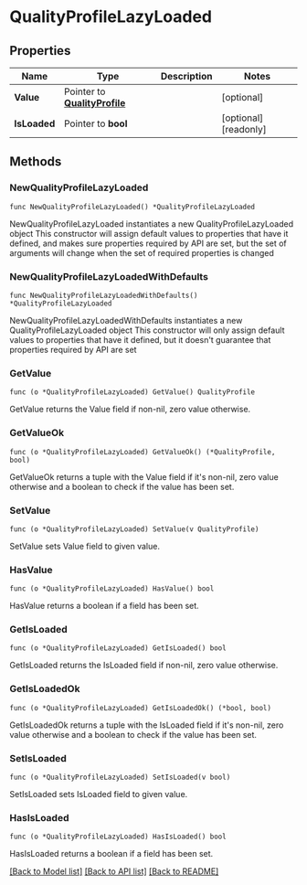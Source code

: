 # QualityProfileLazyLoaded

## Properties

Name | Type | Description | Notes
------------ | ------------- | ------------- | -------------
**Value** | Pointer to [**QualityProfile**](QualityProfile.md) |  | [optional] 
**IsLoaded** | Pointer to **bool** |  | [optional] [readonly] 

## Methods

### NewQualityProfileLazyLoaded

`func NewQualityProfileLazyLoaded() *QualityProfileLazyLoaded`

NewQualityProfileLazyLoaded instantiates a new QualityProfileLazyLoaded object
This constructor will assign default values to properties that have it defined,
and makes sure properties required by API are set, but the set of arguments
will change when the set of required properties is changed

### NewQualityProfileLazyLoadedWithDefaults

`func NewQualityProfileLazyLoadedWithDefaults() *QualityProfileLazyLoaded`

NewQualityProfileLazyLoadedWithDefaults instantiates a new QualityProfileLazyLoaded object
This constructor will only assign default values to properties that have it defined,
but it doesn't guarantee that properties required by API are set

### GetValue

`func (o *QualityProfileLazyLoaded) GetValue() QualityProfile`

GetValue returns the Value field if non-nil, zero value otherwise.

### GetValueOk

`func (o *QualityProfileLazyLoaded) GetValueOk() (*QualityProfile, bool)`

GetValueOk returns a tuple with the Value field if it's non-nil, zero value otherwise
and a boolean to check if the value has been set.

### SetValue

`func (o *QualityProfileLazyLoaded) SetValue(v QualityProfile)`

SetValue sets Value field to given value.

### HasValue

`func (o *QualityProfileLazyLoaded) HasValue() bool`

HasValue returns a boolean if a field has been set.

### GetIsLoaded

`func (o *QualityProfileLazyLoaded) GetIsLoaded() bool`

GetIsLoaded returns the IsLoaded field if non-nil, zero value otherwise.

### GetIsLoadedOk

`func (o *QualityProfileLazyLoaded) GetIsLoadedOk() (*bool, bool)`

GetIsLoadedOk returns a tuple with the IsLoaded field if it's non-nil, zero value otherwise
and a boolean to check if the value has been set.

### SetIsLoaded

`func (o *QualityProfileLazyLoaded) SetIsLoaded(v bool)`

SetIsLoaded sets IsLoaded field to given value.

### HasIsLoaded

`func (o *QualityProfileLazyLoaded) HasIsLoaded() bool`

HasIsLoaded returns a boolean if a field has been set.


[[Back to Model list]](../README.md#documentation-for-models) [[Back to API list]](../README.md#documentation-for-api-endpoints) [[Back to README]](../README.md)



